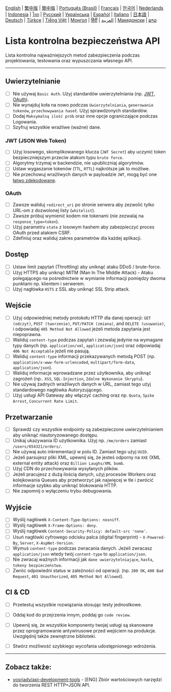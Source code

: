 [English](./README.md) | [繁中版](./README-tw.md) | [簡中版](./README-zh.md) | [Português (Brasil)](./README-pt_BR.md) | [Français](./README-fr.md) | [한국어](./README-ko.md) | [Nederlands](./README-nl.md) | [Indonesia](./README-id.md) | [ไทย](./README-th.md) | [Русский](./README-ru.md) | [Українська](./README-uk.md) | [Español](./README-es.md) | [Italiano](./README-it.md) | [日本語](./README-ja.md) | [Deutsch](./README-de.md) | [Türkçe](./README-tr.md) | [Tiếng Việt](./README-vi.md) | [Монгол](./README-mn.md) | [हिंदी](./README-hi.md) | [العربية](./README-ar.md) | [Македонски](.README-mk.md) | [ລາວ](./README-lo.md)

# Lista kontrolna bezpieczeństwa API
Lista kontrolna najważniejszych metod zabezpieczenia podczas projektowania, testowania oraz wypuszczania własnego API.


---

## Uwierzytelnianie
- [ ] Nie używaj `Basic Auth`. Użyj standardów uwierzytelniania (np. [JWT](https://jwt.io/), [OAuth](https://oauth.net/)).
- [ ] Nie wynajduj koła na nowo podczas `Uwierzytelniania`, `generowanie tokenów`, `przechowywania haseł`. Użyj sprawdzonych standardów.
- [ ] Dodaj `Maksymalną ilość prób` oraz inne opcje ograniczające podczas Logowania.
- [ ] Szyfruj wszystkie wrażliwe (ważne) dane.

### JWT (JSON Web Token)
- [ ] Użyj losowego, skomplikowanego klucza (`JWT Secret`) aby uczynić token bezpieczniejszym przeciw atakom typu `brute force`.
- [ ] Algorytmy trzymaj w backendzie, nie upubliczniaj algorytmów.
- [ ] Ustaw wygaszanie tokenów (`TTL`, `RTTL`) najkrótsze jak to możliwe.
- [ ] Nie przechowuj wrażliwych danych w payloadzie `JWT`, mogą być one [łatwo zdekodowane](https://jwt.io/#debugger-io).

### OAuth
- [ ] Zawsze waliduj `redirect_uri` po stronie serwera aby zezwolić tylko URL-om z dozwolonej listy (`whitelist`).
- [ ] Zawsze próbuj wymienić kodem nie tokenami (nie zezwalaj na `response_type=token`).
- [ ] Użyj parametru `state` z losowym hashem aby zabezpieczyć proces OAuth przed atakiem CSRF.
- [ ] Zdefiniuj oraz waliduj zakres parametrów dla każdej aplikacji.

## Dostęp
- [ ] Ustaw limit zapytań (Throttling) aby uniknąć ataku DDoS / brute-force.
- [ ] Użyj HTTPS aby uniknąć MITM (Man In The Middle Attack) - Ataku polegającego na pośrednictwie w wymianie informacji pomiędzy dwoma punktami np. klientem i serwerem.
- [ ] Użyj nagłówka `HSTS` z SSL aby uniknąć SSL Strip attack.

## Wejście
- [ ] Użyj odpowiedniej metody protokołu HTTP dla danej operacji: `GET (odczyt)`, `POST (tworzenie)`, `PUT/PATCH (zmiana)`, and `DELETE (usuwanie)`, i odpowiadaj `405 Method Not Allowed` jeżeli metoda zapytania jest niepoprawna.
- [ ] Waliduj `content-type` podczas zapytań i zezwalaj jedynie na wymagane typy danych (np. `application/xml`, `application/json`) oraz odpowiadaj `406 Not Acceptable` jeżeli nie pasują.
- [ ] Waliduj `content-type` informacji przekazywanych metodą POST (np. `application/x-www-form-urlencoded`, `multipart/form-data`, `application/json`).
- [ ] Waliduj informacje wprowadzane przez użytkownika, aby uniknąć zagrożeń (np.. `XSS`, `SQL-Injection`, `Zdalne Wykonanie Skryptu`).
- [ ] Nie używaj żadnych wrażliwych danych w URL, zamiast tego użyj standardowego nagłówka Autoryzującego.
- [ ] Użyj usługi API Gateway aby włączyć caching oraz np. `Quota`, `Spike Arrest`, `Concurrent Rate Limit`.

## Przetwarzanie
- [ ] Sprawdź czy wszystkie endpointy są zabezpieczone uwierzytelnianiem aby uniknąć niautoryzowanego dostępu.
- [ ] Unikaj ukazywania ID użytkownika. Użyj np. `/me/orders` zamiast `/users/654321/orders/`.
- [ ] Nie używaj auto inkrementacji w polu ID. Zamiast tego użyj `UUID`.
- [ ] Jeżeli parsujesz pliki XML, upewnij się, że jesteś odporny na `XXE` (XML external entity attack) oraz `Billion Laughs/XML bomb`.
- [ ] Użyj CDN do przechowywania wysyłanych plików.
- [ ] Jeżeli pracujesz z dużą ilością danych, użyj procesów Workers oraz kolejkowania Queues aby przetworzyć jak najwięcej w tle i zwrócić informacje szybko aby uniknąć blokowania HTTP.
- [ ] Nie zapomnij o wyłączeniu trybu debugowania.

## Wyjście
- [ ] Wyślij nagłówek `X-Content-Type-Options: nosniff`.
- [ ] Wyślij nagłówek `X-Frame-Options: deny`.
- [ ] Wyślij nagłówek `Content-Security-Policy: default-src 'none'`.
- [ ] Usuń nagłówki cyfrowego odcisku palca (digital fingerprint) - `X-Powered-By`, `Server`, `X-AspNet-Version`.
- [ ] Wymuś `content-type` podczas zwracania danych. Jeżeli zwracasz `application/json` wtedy twój `content-type` to `application/json`.
- [ ] Nie zwracaj ważnych informacji jak `dane uwierzytelniające`, `hasła`, `tokeny bezpieczeństwa`.
- [ ] Zwróc odpowiedni status w zależności od operacji. (np. `200 OK`, `400 Bad Request`, `401 Unauthorized`, `405 Method Not Allowed`).

## CI & CD
- [ ] Przetestuj wszystkie rozwiązania stosując testy jednostkowe.
- [ ] Oddaj kod do przejrzenia innym, poddaj go `code review`.
- [ ] Upewnij się, że wszystkie komponenty twojej usługi są skanowane przez oprogramowanie antywirusowe przed wejściem na produkcje. Uwzględnij także zewnętrzne biblioteki.
- [ ] Stwórz możliwość szybkiego wycofania udostępnionego wdrożenia.


---

## Zobacz także:
- [yosriady/api-development-tools](https://github.com/yosriady/api-development-tools) - [ENG] Zbiór wartościowych narzędzi do tworzenia REST HTTP+JSON API.
